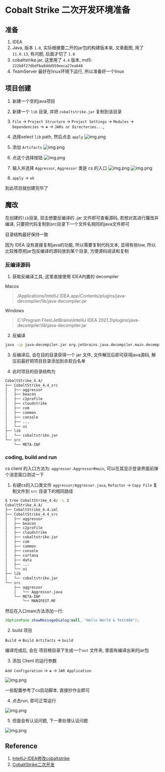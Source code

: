 # Cobalt Strike 二次开发环境准备

## 准备

1. IDEA
2. Java, 版本 `1.8`, 实际根据要二开的jar包的构建版本来, 文章截图, 用了 `11.0.13`, 有问题, 后面才切了 `1.8`
3. cobaltstrike.jar, 这里用了 `4.4` 版本, md5: `222b8f27dbdfba8ddd559eeca27ea648`
4. TeamServer 最好在linux环境下运行, 所以准备好一个linux

## 项目创建

1. 新建一个空的java项目
2. 新建一个 `lib` 目录, 并把 `cobaltstrike.jar` 复制到该目录
3. `File` -> `Project Structure` -> `Project Settings` -> `Modules` -> `Dependencies` -> `➕` -> `JARs or Directories...`, 
4. 选择select `lib` path, 然后点击 `apply`
![img.png](./media/0x00_001.png)
5. 添加 `Artifacts`
![img.png](./media/0x00_002.png)
6. 点这个选择按钮
![img.png](./media/0x00_003.png)

7. 输入并选择 `Aggressor`, `Aggressor` 类是 cs 的入口
![img.png](./media/0x00_004.png)
![img.png](./media/0x00_005.png)

8. `apply` -> `ok`

到此项目就创建完毕了

## 魔改

在创建的`lib`目录, 双击想要反编译的 .jar 文件即可查看源码, 若想对其进行魔改并编译, 只要把代码复制到src目录下一个文件名相同的java文件即可

目录结构最好保持一致

因为 IDEA 没有直接复制java的功能, 所以需要复制代码文本, 显得有些low, 所以比较推荐把jar包反编译的源码放到某个目录,  方便源码阅读和复制

### 反编译源码

1. 获取反编译工具, 这里直接使用 IDEA内置的 decompiler

Macos
> /Applications/IntelliJ IDEA.app/Contents/plugins/java-decompiler/lib/java-decompiler.jar

Windows
> C:\Program Files\JetBrains\IntelliJ IDEA 2021.3\plugins\java-decompiler\lib\java-decompiler.jar


2. 反编译

```bash
java -cp java-decompiler.jar org.jetbrains.java.decompiler.main.decompiler.ConsoleDecompiler -dgs=true path_to/cobaltstrike.jar dst_path/
```

3. 反编译后, 会在目的目录获得一个 jar 文件, 文件解压后即可获得java源码, 解压前最好把项目目录添加到杀软白名单

4. 此时项目的目录结构为
```bash
CobaltStrike_4.4/
├── CobaltStrike_4.4_src
│   ├── aggressor
│   ├── beacon
│   ├── c2profile
│   ├── cloudstrike
│   ├── com
│   ├── common
│   ├── console
│   ├── ...
│   └── ui
├── lib
│   └── cobaltstrike.jar
└── src
    └── META-INF
```

### coding, build and run

cs client 的入口方法为: `aggressor.Aggressor#main`, 可以在其显示登录界面前弹个消息窗口测试一下

1. 右键cs的入口类文件 `aggressor/Aggressor.java`, `Refactor` -> `Copy File` 复制文件到 `src` 目录下的相同路径

```bash
$ tree CobaltStrike_4.4/ -L 2
CobaltStrike_4.4/
├── CobaltStrike_4.4.iml
├── CobaltStrike_4.4_src
│   ├── aggressor
│   ├── beacon
│   ├── c2profile
│   ├── cloudstrike
│   ├── cobaltstrike.jar
│   ├── com
│   ├── common
│   ├── console
│   ├── cortana
│   ├── data
│   ├── ...
│   └── ui
├── lib
│   └── cobaltstrike.jar
└── src
    ├── aggressor
    │   └── Aggressor.java
    └── META-INF
        └── MANIFEST.MF
```

然后在入口main方法添加一行:

```java
JOptionPane.showMessageDialog(null, "Hello World & Test404");
```

2. build 项目

`Build` -> `Build Artifacts` -> `build`

编译完成后, 会在 项目根目录下生成一个`out` 文件夹, 里面有编译出来的jar包

3. 添加 Client 的运行参数

`Add Configuration` -> `➕` -> `JAR Application`

![img.png](./media/0x00_006.png)

一些配置参考了cs启动脚本, 直接抄作业即可

4. 点击run, 即可正常运行

![img.png](./media/0x00_007.png)

5. 但是会有认证问题, 下一章处理认证问题

![img.png](./media/0x00_008.png)


## Reference

1. [IntelliJ-IDEA修改cobaltstrike](https://pingmaoer.github.io/2020/06/08/IntelliJ-IDEA%E4%BF%AE%E6%94%B9cobaltstrike/)
2. [CobaltStrike二次开发](https://lengjibo.github.io/CobaltStrikeCode/)